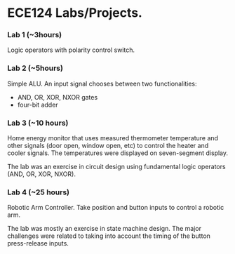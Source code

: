 # ECE124 Labs/Projects.

### Lab 1 (~3hours)
Logic operators with polarity control switch. 

### Lab 2 (~5hours)
 Simple ALU. An input signal chooses between two functionalities: 
* AND, OR, XOR, NXOR gates
* four-bit adder 

### Lab 3 (~10 hours)
Home energy monitor that uses measured thermometer temperature and other signals (door open, window open, etc) to control the heater and cooler signals. The temperatures were displayed on seven-segment display.

The lab was an exercise in circuit design using fundamental logic operators (AND, OR, XOR, NXOR).

### Lab 4 (~25 hours)
Robotic Arm Controller. Take position and button inputs to control a robotic arm.  

The lab was mostly an exercise in state machine design. The major challenges were related to taking into account the timing of the button press-release inputs.  
